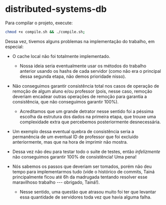 # distributed-systems-db

Para compilar o projeto, execute:

```bash
chmod +x compile.sh && ./compile.sh;
```

Dessa vez, tivemos alguns problemas na implementação do trabalho, em especial:

- O cache local não foi totalmente implementado.
    - Nossa ideia seria eventualmente usar os métodos do trabalho anterior usando os hashs de cada servidor (como não era o principal dessa segunda etapa, não demos prioridade nisso).

- Não conseguimos garantir consistência total nos casos de operação de remoção de algum aluno e/ou professor (pois, nesse caso, remoção deveriam encadear outras operações de remoção para garantia a consistência, que não conseguimos garantir 100%).
    - Acreditamos que um grande detrator nesse sentido foi a péssima escolha da estrutura dos dados na primeira etapa, que trouxe uma complexidade extra que percebemos posteriormente desnecessária.

- Um exemplo dessa eventual quebra de consistência seria a permanência de um eventual ID de professor que foi excluído anteriormente, mas que na hora de imprimir não mostra.

- Dessa vez não deu para testar todo o suite de testes, então *infelizmente* não conseguimos garantir 100% de consistência! Uma pena!

- Nós sabemos os passos que deveriam ser tomados, porém não deu tempo para implementarmos tudo (vide o histórico de commits, Tainá principalmente ficou até 6h da madrugada tentando resolver esse maravilhoso trabalho --- obrigado, Tainá!).
    - Nesse sentido, uma questão que atrasou muito foi ter que levantar essa quantidade de servidores toda vez que havia alguma falha.
